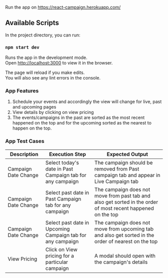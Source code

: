 Run the app on https://react-campaign.herokuapp.com/
## Available Scripts

In the project directory, you can run:

### `npm start dev`

Runs the app in the development mode.<br />
Open [http://localhost:3000](http://localhost:3000) to view it in the browser.

The page will reload if you make edits.<br />
You will also see any lint errors in the console.

### App Features

1. Schedule your events and accordingly the view will change for live, past and upcoming pages
2. View details by clicking on view pricing
3. The events/campaigns in the past are sorted as the most recent happened on the top and for the upcoming sorted as the nearest to happen on the top.

### App Test Cases

| Description          | Execution Step                                              | Expected Output                                                                                              |
|----------------------|-------------------------------------------------------------|--------------------------------------------------------------------------------------------------------------|
| Campaign Date Change | Select today's date in  Past Campaign tab for any campaign  | The campaign should be  removed from Past campaign  tab and appear in Live Campaign tab                      |
| Campaign Date Change | Select past date in  Past Campaign tab for any campaign     | The campaign does not move from past tab and also get sorted in the order of most recent happened on the top |
| Campaign Date Change | Select past date in  Upcoming Campaign tab for any campaign | The campaign does not move from  upcoming tab and also get  sorted in the order of nearest on the top        |
| View Pricing         | Click on View pricing for a particular campaign             | A modal should open with the campaign's details                                                              |
